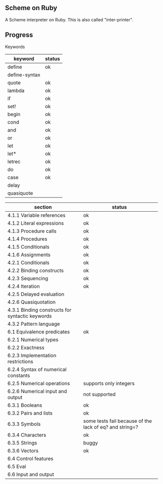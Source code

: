 Scheme on Ruby
----
A Scheme interpreter on Ruby. This is also called "inter-printer".

## Progress
Keywords

| keyword | status |
| --- | --- |
| define | ok |
| define-syntax | |
| quote |ok |
|lambda |ok|
|if|ok|
|set!|ok|
|begin|ok|
|cond|ok|
|and|ok|
|or|ok|
|let|ok|
|let*|ok|
|letrec|ok|
|do|ok|
|case|ok|
|delay| |
|quasiquote| |

| section | status |
| --- | --- |
|4.1.1 Variable references|ok|
|4.1.2 Literal expressions|ok|
|4.1.3 Procedure calls| ok |
|4.1.4 Procedures| ok |
|4.1.5 Conditionals| ok |
|4.1.6 Assignments| ok|
|4.2.1 Conditionals| ok|
|4.2.2 Binding constructs| ok |
|4.2.3 Sequencing| ok |
|4.2.4 Iteration| ok|
|4.2.5 Delayed evaluation| |
|4.2.6 Quasiquotation| |
|4.3.1 Binding constructs for syntactic keywords| |
|4.3.2 Pattern language| |
|6.1 Equivalence predicates |ok|
|6.2.1 Numerical types| |
|6.2.2 Exactness| |
|6.2.3 Implementation restrictions| |
|6.2.4 Syntax of numerical constants| |
|6.2.5 Numerical operations | supports only integers |
|6.2.6 Numerical input and output | not supported|
|6.3.1 Booleans | ok|
|6.3.2 Pairs and lists | ok |
|6.3.3 Symbols |some tests fail because of the lack of eq? and string=?|
|6.3.4 Characters |ok|
|6.3.5 Strings |buggy|
|6.3.6 Vectors |ok|
|6.4 Control features| |
|6.5 Eval | |
|6.6 Input and output| |
